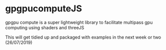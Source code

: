 # gpgpucomputeJS
gpgpu compute is a super lightweight library to facilitate multipass gpu computing using shaders and threeJS

This will get tidied up and packaged with examples in the next week or two (26/07/2019) 
